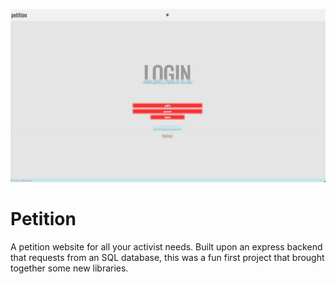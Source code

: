 ![petition](https://github.com/TheAngryEnglishman/petition/blob/main/petition.gif)

# Petition

A petition website for all your activist needs. Built upon an express backend that requests from an SQL database, this was a fun first project that brought together some new libraries.
